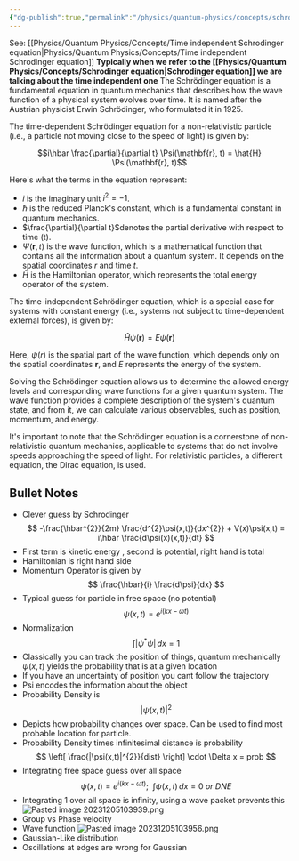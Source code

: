 ```yaml
---
{"dg-publish":true,"permalink":"/physics/quantum-physics/concepts/schrodinger-equation/"}
---
```


See: [[Physics/Quantum Physics/Concepts/Time independent Schrodinger equation\|Physics/Quantum Physics/Concepts/Time independent Schrodinger equation]]
**Typically when we refer to the [[Physics/Quantum Physics/Concepts/Schrodinger equation\|Schrodinger equation]] we are talking about the time independent one**
The Schrödinger equation is a fundamental equation in quantum mechanics that describes how the wave function of a physical system evolves over time. It is named after the Austrian physicist Erwin Schrödinger, who formulated it in 1925.

The time-dependent Schrödinger equation for a non-relativistic particle (i.e., a particle not moving close to the speed of light) is given by:

$$i\hbar \frac{\partial}{\partial t} \Psi(\mathbf{r}, t) = \hat{H} \Psi(\mathbf{r}, t)$$

Here's what the terms in the equation represent:

- $i$ is the imaginary unit $i^2 = -1$.
- $\hbar$ is the reduced Planck's constant, which is a fundamental constant in quantum mechanics.
- $\frac{\partial}{\partial t}$denotes the partial derivative with respect to time \(t\).
- $\Psi(\mathbf{r}, t)$ is the wave function, which is a mathematical function that contains all the information about a quantum system. It depends on the spatial coordinates $r$ and time $t$.
- $\hat{H}$ is the Hamiltonian operator, which represents the total energy operator of the system.

The time-independent Schrödinger equation, which is a special case for systems with constant energy (i.e., systems not subject to time-dependent external forces), is given by:

$$\hat{H} \psi(\mathbf{r}) = E \psi(\mathbf{r})$$

Here, $\psi(r)$ is the spatial part of the wave function, which depends only on the spatial coordinates $\mathbf{r}$, and $E$ represents the energy of the system.

Solving the Schrödinger equation allows us to determine the allowed energy levels and corresponding wave functions for a given quantum system. The wave function provides a complete description of the system's quantum state, and from it, we can calculate various observables, such as position, momentum, and energy.

It's important to note that the Schrödinger equation is a cornerstone of non-relativistic quantum mechanics, applicable to systems that do not involve speeds approaching the speed of light. For relativistic particles, a different equation, the Dirac equation, is used.

## Bullet Notes
- Clever guess by Schrodinger
$$
-\frac{\hbar^{2}}{2m} \frac{d^{2}\psi(x,t)}{dx^{2}} + V(x)\psi(x,t) = i\hbar \frac{d\psi(x)(x,t)}{dt}
$$
- First term is kinetic energy , second is potential, right hand is total 
- Hamiltonian is right hand side
- Momentum Operator is given by 
$$
\frac{\hbar}{i} \frac{d\psi}{dx}
$$
- Typical guess for particle in free space (no potential)
$$
\psi(x,t)=e^{i(kx-\omega t)}
$$
- Normalization
$$
\int |\psi^{*}\psi| \, dx = 1 
$$
- Classically you can track the position of things, quantum mechanically $\psi(x,t)$ yields the probability that is at a given location 
- If you have an uncertainty of position you cant follow the trajectory 
- Psi encodes the information about the object
- Probability Density is 
$$
|\psi(x,t)|^{2}
$$
- Depicts how probability changes over space. Can be used to find most probable location for particle.
- Probability Density times infinitesimal distance is probability
$$
\left[ \frac{|\psi(x,t)|^{2}}{dist} \right] \cdot \Delta x = prob
$$
- Integrating free space guess over all space
$$
\psi(x,t)=e^{i(kx-\omega t)}; \ \ \int \psi(x,t) \, dx  =0 \ or \ DNE
$$
- Integrating 1 over all space is infinity, using a wave packet prevents this
![Pasted image 20231205103939.png](/img/user/Attachments/Pasted%20image%2020231205103939.png)
- Group vs Phase velocity 
-   Wave function
![Pasted image 20231205103956.png](/img/user/Attachments/Pasted%20image%2020231205103956.png)
- Gaussian-Like distribution
- Oscillations at edges are wrong for Gaussian 
